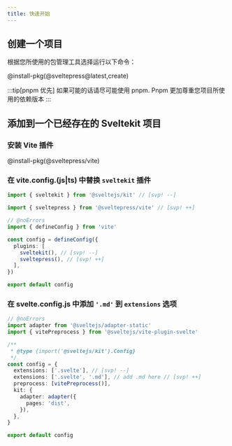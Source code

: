 ```yaml
---
title: 快速开始
---
```


## 创建一个项目

根据您所使用的包管理工具选择运行以下命令：

@install-pkg(@sveltepress@latest,create)

:::tip[pnpm 优先]
如果可能的话请尽可能使用 pnpm. Pnpm 更加尊重您项目所使用的依赖版本
:::

## 添加到一个已经存在的 Sveltekit 项目

### 安装 Vite 插件

@install-pkg(@sveltepress/vite)

### 在 vite.config.(js|ts) 中替换 `sveltekit` 插件

```ts title="vite.config.(js|ts)"
import { sveltekit } from '@sveltejs/kit' // [svp! --]

import { sveltepress } from '@sveltepress/vite' // [svp! ++]

// @noErrors
import { defineConfig } from 'vite'

const config = defineConfig({
  plugins: [
    sveltekit(), // [svp! --]
    sveltepress(), // [svp! ++]
  ],
})

export default config
```

### 在 svelte.config.js 中添加 `'.md'` 到 `extensions` 选项

```ts title="svelte.config.js"
// @noErrors
import adapter from '@sveltejs/adapter-static'
import { vitePreprocess } from '@sveltejs/vite-plugin-svelte'

/**
 * @type {import('@sveltejs/kit').Config}
 */
const config = {
  extensions: ['.svelte'], // [svp! --]
  extensions: ['.svelte', '.md'], // add .md here // [svp! ++]
  preprocess: [vitePreprocess()],
  kit: {
    adapter: adapter({
      pages: 'dist',
    }),
  },
}

export default config
```
